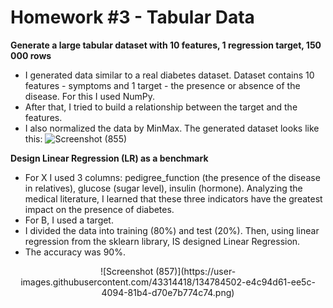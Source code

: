 # Homework #3 - Tabular Data

**Generate a large tabular dataset with 10 features, 1 regression target, 150 000 rows** 

 - I generated data similar to a real diabetes dataset. Dataset contains 10 features - symptoms and 1 target - the presence or absence of the disease. For this I used NumPy.
 - After that, I tried to build a relationship between the target and the features.
 - I also normalized the data by MinMax. The generated dataset looks like this:
![Screenshot (855)](https://user-images.githubusercontent.com/43314418/134784256-ba14c94f-0868-41a9-abe1-0a059d991582.png)

**Design Linear Regression (LR) as a benchmark**

- For X I used 3 columns: pedigree_function (the presence of the disease in relatives), glucose (sugar level), insulin (hormone). Analyzing the medical literature, I learned that these three indicators have the greatest impact on the presence of diabetes.
- For B, I used a target.
- I divided the data into training (80%) and test (20%). Then, using linear regression from the sklearn library, IS designed Linear Regression.
- The accuracy was 90%.
<p align="center">
![Screenshot (857)](https://user-images.githubusercontent.com/43314418/134784502-e4c94d61-ee5c-4094-81b4-d70e7b774c74.png)
 </p>
